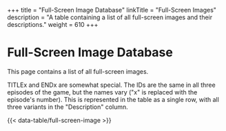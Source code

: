 +++
title = "Full-Screen Image Database"
linkTitle = "Full-Screen Images"
description = "A table containing a list of all full-screen images and their descriptions."
weight = 610
+++

# Full-Screen Image Database

This page contains a list of all full-screen images.

TITLEx and ENDx are somewhat special. The IDs are the same in all three episodes of the game, but the names vary ("x" is replaced with the episode's number). This is represented in the table as a single row, with all three variants in the "Description" column.

{{< data-table/full-screen-image >}}
